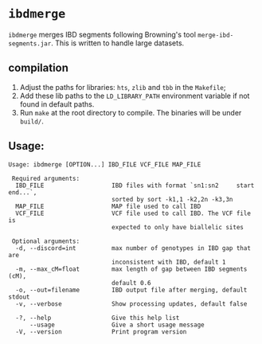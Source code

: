 # `ibdmerge`

`ibdmerge` merges IBD segments following Browning's tool `merge-ibd-segments.jar`.
This is written to handle large datasets.

## compilation

1. Adjust the paths for libraries: `hts`, `zlib` and `tbb` in the `Makefile`; 
2. Add these lib paths to the `LD_LIBRARY_PATH` environment variable if not found in
   default paths.
3. Run `make` at the root directory to compile. The binaries will be under `build/`.

## Usage:	

```
Usage: ibdmerge [OPTION...] IBD_FILE VCF_FILE MAP_FILE

 Required arguments:
  IBD_FILE                   IBD files with format `sn1:sn2     start   end...`,
                             sorted by sort -k1,1 -k2,2n -k3,3n
  MAP_FILE                   MAP file used to call IBD
  VCF_FILE                   VCF file used to call IBD. The VCF file is
                             expected to only have biallelic sites

 Optional arguments:
  -d, --discord=int          max number of genotypes in IBD gap that are
                             inconsistent with IBD, default 1
  -m, --max_cM=float         max length of gap between IBD segments (cM),
                             default 0.6
  -o, --out=filename         IBD output file after merging, default stdout
  -v, --verbose              Show processing updates, default false

  -?, --help                 Give this help list
      --usage                Give a short usage message
  -V, --version              Print program version
```

